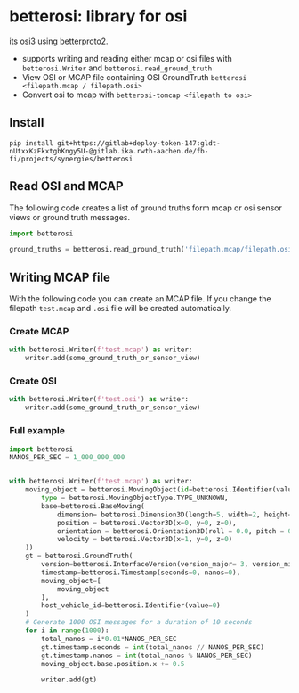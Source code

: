 # betterosi: library for osi

its [osi3](https://github.com/OpenSimulationInterface/open-simulation-interface) using [betterproto2](https://github.com/betterproto/python-betterproto2).

- supports writing and reading either mcap or osi files with `betterosi.Writer` and `betterosi.read_ground_truth`
- View OSI or MCAP file containing OSI GroundTruth `betterosi <filepath.mcap / filepath.osi>`
- Convert osi to mcap with `betterosi-tomcap <filepath to osi>`

## Install

`pip install git+https://gitlab+deploy-token-147:gldt-nUtxxKzFkxtgbKngy5U-@gitlab.ika.rwth-aachen.de/fb-fi/projects/synergies/betterosi`

## Read OSI and MCAP
The following code creates a list of ground truths form mcap or osi sensor views or ground truth messages.
```python
import betterosi

ground_truths = betterosi.read_ground_truth('filepath.mcap/filepath.osi')

```
## Writing MCAP file
With the following code you can create an MCAP file. If you change the filepath `test.mcap` and `.osi` file will be created automatically.

### Create MCAP

```python
with betterosi.Writer(f'test.mcap') as writer:
    writer.add(some_ground_truth_or_sensor_view)
```

### Create OSI
```python
with betterosi.Writer(f'test.osi') as writer:
    writer.add(some_ground_truth_or_sensor_view)
```

### Full example

```python
import betterosi
NANOS_PER_SEC = 1_000_000_000


with betterosi.Writer(f'test.mcap') as writer:
    moving_object = betterosi.MovingObject(id=betterosi.Identifier(value=42),
        type = betterosi.MovingObjectType.TYPE_UNKNOWN,
        base=betterosi.BaseMoving(
            dimension= betterosi.Dimension3D(length=5, width=2, height=1),
            position = betterosi.Vector3D(x=0, y=0, z=0),
            orientation = betterosi.Orientation3D(roll = 0.0, pitch = 0.0, yaw = 0.0),
            velocity = betterosi.Vector3D(x=1, y=0, z=0)
    ))
    gt = betterosi.GroundTruth(
        version=betterosi.InterfaceVersion(version_major= 3, version_minor=7, version_patch=0),
        timestamp=betterosi.Timestamp(seconds=0, nanos=0),
        moving_object=[
            moving_object
        ],
        host_vehicle_id=betterosi.Identifier(value=0)
    )
    # Generate 1000 OSI messages for a duration of 10 seconds
    for i in range(1000):
        total_nanos = i*0.01*NANOS_PER_SEC
        gt.timestamp.seconds = int(total_nanos // NANOS_PER_SEC)
        gt.timestamp.nanos = int(total_nanos % NANOS_PER_SEC)
        moving_object.base.position.x += 0.5

        writer.add(gt)
```